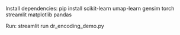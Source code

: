 Install dependencies: pip install scikit-learn umap-learn gensim torch streamlit matplotlib pandas

Run: streamlit run dr_encoding_demo.py
